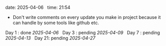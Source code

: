 date: 2025-04-06  
time: 21:54  

  - Don't write comments on every update you make in project because it can handle by some tools like github etc.

Day 1 : done *2025-04-06*  
Day 3 : pending *2025-04-09*  
Day 7 : pending *2025-04-13*  
Day 21: pending *2025-04-27*